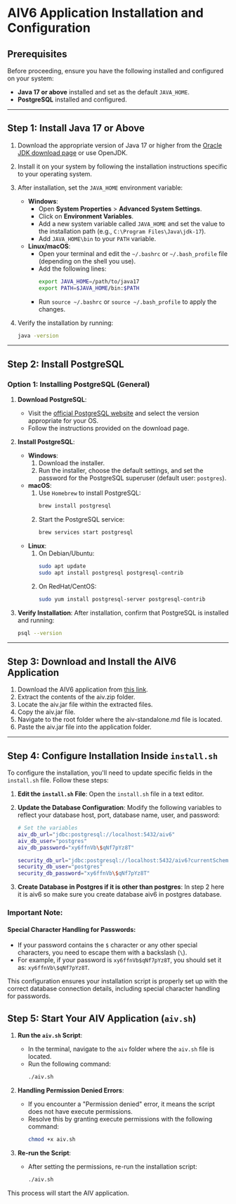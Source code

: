 # AIV6 Application Installation and Configuration

## Prerequisites
Before proceeding, ensure you have the following installed and configured on your system:
- **Java 17 or above** installed and set as the default `JAVA_HOME`.
- **PostgreSQL** installed and configured.

---

## Step 1: Install Java 17 or Above

1. Download the appropriate version of Java 17 or higher from the [Oracle JDK download page](https://www.oracle.com/java/technologies/javase-jdk17-downloads.html) or use OpenJDK.
2. Install it on your system by following the installation instructions specific to your operating system.
3. After installation, set the `JAVA_HOME` environment variable:
    - **Windows**:
      - Open **System Properties** > **Advanced System Settings**.
      - Click on **Environment Variables**.
      - Add a new system variable called `JAVA_HOME` and set the value to the installation path (e.g., `C:\Program Files\Java\jdk-17`).
      - Add `JAVA_HOME\bin` to your `PATH` variable.
    - **Linux/macOS**:
      - Open your terminal and edit the `~/.bashrc` or `~/.bash_profile` file (depending on the shell you use).
      - Add the following lines:
        ```bash
        export JAVA_HOME=/path/to/java17
        export PATH=$JAVA_HOME/bin:$PATH
        ```
      - Run `source ~/.bashrc` or `source ~/.bash_profile` to apply the changes.

4. Verify the installation by running:
    ```bash
    java -version
    ```

---

## Step 2: Install PostgreSQL

### Option 1: Installing PostgreSQL (General)
1. **Download PostgreSQL**:  
   - Visit the [official PostgreSQL website](https://www.postgresql.org/download/) and select the version appropriate for your OS.
   - Follow the instructions provided on the download page.

2. **Install PostgreSQL**:
    - **Windows**:
        1. Download the installer.
        2. Run the installer, choose the default settings, and set the password for the PostgreSQL superuser (default user: `postgres`).
    - **macOS**:
        1. Use `Homebrew` to install PostgreSQL:
            ```bash
            brew install postgresql
            ```
        2. Start the PostgreSQL service:
            ```bash
            brew services start postgresql
            ```
    - **Linux**:
        1. On Debian/Ubuntu:
            ```bash
            sudo apt update
            sudo apt install postgresql postgresql-contrib
            ```
        2. On RedHat/CentOS:
            ```bash
            sudo yum install postgresql-server postgresql-contrib
            ```

3. **Verify Installation**:
    After installation, confirm that PostgreSQL is installed and running:
    ```bash
    psql --version
    ```

---

## Step 3: Download and Install the AIV6 Application

1. Download the AIV6 application from [this link](https://aivhub-my.sharepoint.com/:u:/p/mayur/Ef1K9JdLajFMnQ6ruoST-K0BiZA1_5q_QIMj64FqBHORQg?e=Ltw6wD).
2. Extract the contents of the aiv.zip folder.
3. Locate the aiv.jar file within the extracted files.
4. Copy the aiv.jar file.
5. Navigate to the root folder where the aiv-standalone.md file is located.
6. Paste the aiv.jar file into the application folder.
---

## Step 4: Configure Installation Inside `install.sh`

To configure the installation, you'll need to update specific fields in the `install.sh` file. Follow these steps:

1. **Edit the `install.sh` File**: Open the `install.sh` file in a text editor.
2. **Update the Database Configuration**: Modify the following variables to reflect your database host, port, database name, user, and password:

    ```bash
    # Set the variables
    aiv_db_url="jdbc:postgresql://localhost:5432/aiv6"
    aiv_db_user="postgres"
    aiv_db_password="xy6ffnVb\$qNf7pYz8T"
    
    security_db_url="jdbc:postgresql://localhost:5432/aiv6?currentSchema=security"
    security_db_user="postgres"
    security_db_password="xy6ffnVb\$qNf7pYz8T"
    ```
3. **Create Database in Postgres if it is other than postgres**: In step 2 here it is aiv6 so make sure you create database aiv6 in postgres database.

### Important Note:
#### Special Character Handling for Passwords:
- If your password contains the `$` character or any other special characters, you need to escape them with a backslash (`\`).
- For example, if your password is `xy6ffnVb$qNf7pYz8T`, you should set it as: `xy6ffnVb\$qNf7pYz8T`.

This configuration ensures your installation script is properly set up with the correct database connection details, including special character handling for passwords.

## Step 5: Start Your AIV Application (`aiv.sh`)

1. **Run the `aiv.sh` Script**: 
    - In the terminal, navigate to the `aiv` folder where the `aiv.sh` file is located.
    - Run the following command:
        ```bash
        ./aiv.sh
        ```

2. **Handling Permission Denied Errors**:
    - If you encounter a "Permission denied" error, it means the script does not have execute permissions.
    - Resolve this by granting execute permissions with the following command:
        ```bash
        chmod +x aiv.sh
        ```

3. **Re-run the Script**:
    - After setting the permissions, re-run the installation script:
        ```bash
        ./aiv.sh
        ```

This process will start the AIV application.
